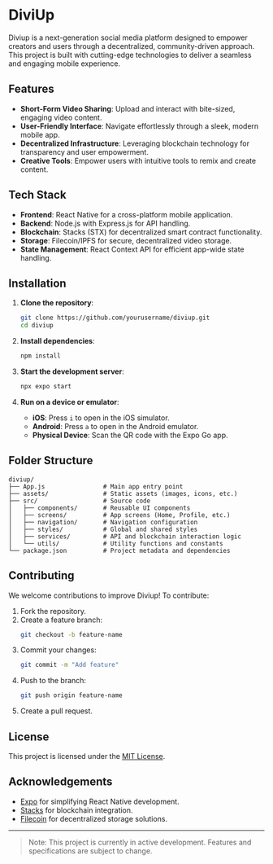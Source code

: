 
# DiviUp

Diviup is a next-generation social media platform designed to empower creators and users through a decentralized, community-driven approach. This project is built with cutting-edge technologies to deliver a seamless and engaging mobile experience.

## Features

- **Short-Form Video Sharing**: Upload and interact with bite-sized, engaging video content.
- **User-Friendly Interface**: Navigate effortlessly through a sleek, modern mobile app.
- **Decentralized Infrastructure**: Leveraging blockchain technology for transparency and user empowerment.
- **Creative Tools**: Empower users with intuitive tools to remix and create content.

## Tech Stack

- **Frontend**: React Native for a cross-platform mobile application.
- **Backend**: Node.js with Express.js for API handling.
- **Blockchain**: Stacks (STX) for decentralized smart contract functionality.
- **Storage**: Filecoin/IPFS for secure, decentralized video storage.
- **State Management**: React Context API for efficient app-wide state handling.

## Installation

1. **Clone the repository**:
   ```bash
   git clone https://github.com/yourusername/diviup.git
   cd diviup
   ```

2. **Install dependencies**:
   ```bash
   npm install
   ```

3. **Start the development server**:
   ```bash
   npx expo start
   ```

4. **Run on a device or emulator**:
   - **iOS**: Press `i` to open in the iOS simulator.
   - **Android**: Press `a` to open in the Android emulator.
   - **Physical Device**: Scan the QR code with the Expo Go app.

## Folder Structure

```plaintext
diviup/
├── App.js                # Main app entry point
├── assets/               # Static assets (images, icons, etc.)
├── src/                  # Source code
│   ├── components/       # Reusable UI components
│   ├── screens/          # App screens (Home, Profile, etc.)
│   ├── navigation/       # Navigation configuration
│   ├── styles/           # Global and shared styles
│   ├── services/         # API and blockchain interaction logic
│   └── utils/            # Utility functions and constants
└── package.json          # Project metadata and dependencies
```

## Contributing

We welcome contributions to improve Diviup! To contribute:

1. Fork the repository.
2. Create a feature branch:
   ```bash
   git checkout -b feature-name
   ```
3. Commit your changes:
   ```bash
   git commit -m "Add feature"
   ```
4. Push to the branch:
   ```bash
   git push origin feature-name
   ```
5. Create a pull request.

## License

This project is licensed under the [MIT License](LICENSE).

## Acknowledgements

- [Expo](https://expo.dev/) for simplifying React Native development.
- [Stacks](https://stacks.co/) for blockchain integration.
- [Filecoin](https://filecoin.io/) for decentralized storage solutions.

---

> Note: This project is currently in active development. Features and specifications are subject to change.
